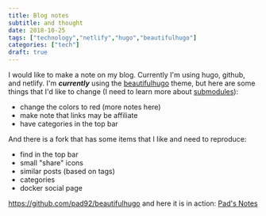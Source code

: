 ```yaml
---
title: Blog notes
subtitle: and thought
date: 2018-10-25
tags: ["technology","netlify","hugo","beautifulhugo"]
categories: ["tech"]
draft: true
---
```


I would like to make a note on my blog.  Currently I'm using hugo, github, and
netlify.  I'm ***currently*** using the
[beautifulhugo](https://github.com/halogenica/beautifulhugo) theme, but here are
some things that I'd like to change (I need to learn more about
[submodules](https://git-scm.com/book/en/v2/Git-Tools-Submodules)):

- change the colors to red (more notes here)
- make note that links may be affiliate
- have categories in the top bar

And there is a fork that has some items that I like and need to reproduce:

- find in the top bar
- small "share" icons
- similar posts (based on tags)
- categories
- docker social page

<https://github.com/pad92/beautifulhugo> and here it is in action:
[Pad's Notes](https://notes.depad.fr)